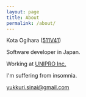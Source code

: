 ```yaml
---
layout: page
title: About
permalink: /about/
---
```


Kota Ogihara ([511V41](https://github.com/511V41))

Software developer in Japan.

Working at [UNIPRO Inc.](https://unipro.co.jp/)

I'm suffering from insomnia.

[yukkuri.sinai@gmail.com](mailto:yukkuri.sinai@gmail.com)
